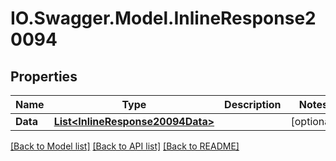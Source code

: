 # IO.Swagger.Model.InlineResponse20094
## Properties

Name | Type | Description | Notes
------------ | ------------- | ------------- | -------------
**Data** | [**List&lt;InlineResponse20094Data&gt;**](InlineResponse20094Data.md) |  | [optional] 

[[Back to Model list]](../README.md#documentation-for-models) [[Back to API list]](../README.md#documentation-for-api-endpoints) [[Back to README]](../README.md)

